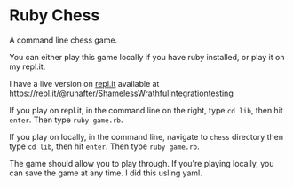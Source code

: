 # Ruby Chess


A command line chess game.  

You can either play this game locally if you have ruby installed, or play it on my repl.it.  

I have a live version on [repl.it](https://repl.it/@runafter/ShamelessWrathfulIntegrationtesting) available at https://repl.it/@runafter/ShamelessWrathfulIntegrationtesting

If you play on repl.it, in the command line on the right, type `cd lib`, then hit `enter`. Then type `ruby game.rb`.  

If you play on locally, in the command line, navigate to `chess` directory then type `cd lib`, then hit `enter`. Then type `ruby game.rb`.  

The game should allow you to play through. If you're playing locally, you can save the game at any time. I did this usling yaml.
